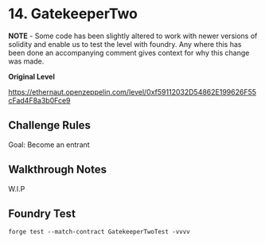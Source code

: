 # 14. GatekeeperTwo

**NOTE** - Some code has been slightly altered to work with newer versions of solidity and enable us to test the level with foundry. Any where this has been done an accompanying comment gives context for why this change was made. 

**Original Level**

https://ethernaut.openzeppelin.com/level/0xf59112032D54862E199626F55cFad4F8a3b0Fce9

## Challenge Rules

Goal: Become an entrant

## Walkthrough Notes

W.I.P

## Foundry Test

```
forge test --match-contract GatekeeperTwoTest -vvvv
```